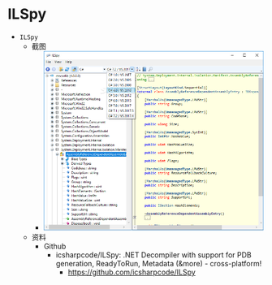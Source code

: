 # ILSpy

* `ILSpy`
  * 截图
    * ![ilspy_screenshot](../../../../assets/img/ilspy_screenshot.png)
  * 资料
    * Github
      * icsharpcode/ILSpy: .NET Decompiler with support for PDB generation, ReadyToRun, Metadata (&more) - cross-platform!
        * https://github.com/icsharpcode/ILSpy
